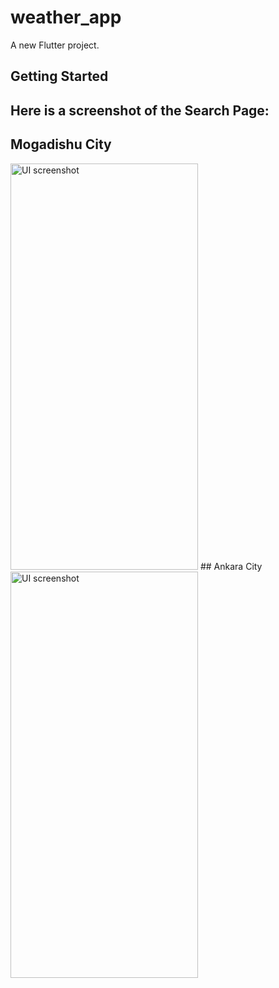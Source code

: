 # weather_app

A new Flutter project.

## Getting Started

## Here is a screenshot of the Search Page:
## Mogadishu City
<img src="https://github.com/user-attachments/assets/5a58d408-25e4-45eb-9a3d-7e41163ef460" alt="UI screenshot" width="300" height="650">
## Ankara City

<img src="https://github.com/user-attachments/assets/f3762ae3-8d43-48e3-bfd1-f54ffdb88cb8" alt="UI screenshot" width="300" height="650">



